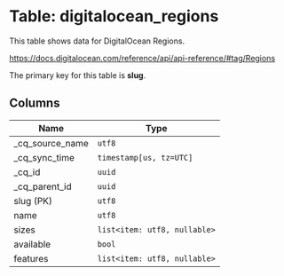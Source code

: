 # Table: digitalocean_regions

This table shows data for DigitalOcean Regions.

https://docs.digitalocean.com/reference/api/api-reference/#tag/Regions

The primary key for this table is **slug**.

## Columns

| Name          | Type          |
| ------------- | ------------- |
|_cq_source_name|`utf8`|
|_cq_sync_time|`timestamp[us, tz=UTC]`|
|_cq_id|`uuid`|
|_cq_parent_id|`uuid`|
|slug (PK)|`utf8`|
|name|`utf8`|
|sizes|`list<item: utf8, nullable>`|
|available|`bool`|
|features|`list<item: utf8, nullable>`|